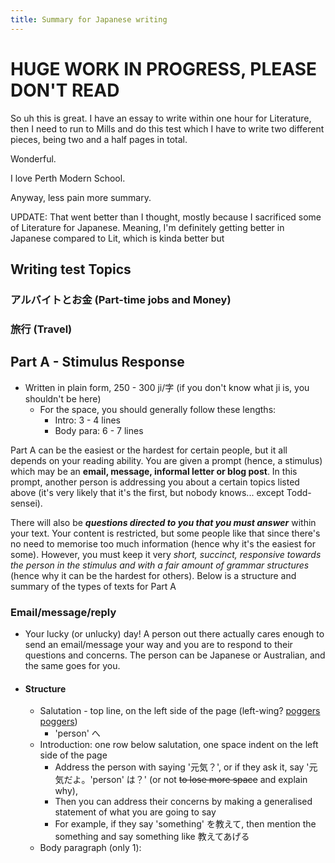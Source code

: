 ```yaml
---
title: Summary for Japanese writing
---
```


# HUGE WORK IN PROGRESS, PLEASE DON'T READ

So uh this is great. I have an essay to write within one hour for Literature, then I need to run to Mills and do this test which I have to write two different pieces, being two and a half pages in total. 

Wonderful. 

I love Perth Modern School. 

Anyway, less pain more summary.

UPDATE: That went better than I thought, mostly because I sacrificed some of Literature for Japanese. Meaning, I'm definitely getting better in Japanese compared to Lit, which is kinda better but 

## Writing test Topics
### アルバイトとお金 (Part-time jobs and Money)
### 旅行 (Travel)

## Part A - Stimulus Response
- Written in plain form, 250 - 300 ji/字 (if you don't know what ji is, you shouldn't be here)
	- For the space, you should generally follow these lengths:
		- Intro: 3 - 4 lines
		- Body para: 6 - 7 lines

Part A can be the easiest or the hardest for certain people, but it all depends on your reading ability. You are given a prompt (hence, a stimulus) which may be an **email, message, informal letter or blog post**. In this prompt, another person is addressing you about a certain topics listed above (it's very likely that it's the first, but nobody knows... except Todd-sensei).

There will also be ***questions directed to you that you must answer*** within your text. Your content is restricted, but some people like that since there's no need to memorise too much information (hence why it's the easiest for some). However, you must keep it very *short, succinct, responsive towards the person in the stimulus and with a fair amount of grammar structures* (hence why it can be the hardest for others). Below is a structure and summary of the types of texts for Part A

### Email/message/reply
- Your lucky (or unlucky) day! A person out there actually cares enough to send an email/message your way and you are to respond to their questions and concerns. The person can be Japanese or Australian, and the same goes for you.
- #### Structure
	- Salutation - top line, on the left side of the page (left-wing? [poggers poggers](../awakening.md))
		- 'person' へ
	- Introduction: one row below salutation, one space indent on the left side of the page
		- Address the person with saying '元気？', or if they ask it, say '元気だよ。'person' は？' (or not ~~to lose more space~~ and explain why),
		- Then you can address their concerns by making a generalised statement of what you are going to say
		- For example, if they say 'something' を教えて, then mention the something and say something like 教えてあげる
	- Body paragraph (only 1):